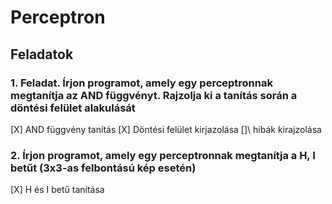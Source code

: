 # Perceptron
## Feladatok
### 1. Feladat. Írjon programot, amely egy perceptronnak megtanítja az AND függvényt. Rajzolja ki a tanítás során a döntési felület alakulását
 [X] AND függvény tanítás
 [X] Döntési felület kirjazolása
 []\ hibák kirajzolása

### 2. Írjon programot, amely egy perceptronnak megtanítja a H, I betűt (3x3-as felbontású kép esetén)
 [X] H és I betű tanítása
 


